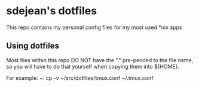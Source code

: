 sdejean's dotfiles
==================
This repo contains my personal config files for my most used *nix apps

Using dotfiles
--------------
Most files within this repo DO NOT have the "." pre-pended to the file name, so you will have to do that yourself when copying them into ${HOME}.

For example:
    ~: cp -v ~/src/dotfiles/tmux.conf ~/.tmux.conf

